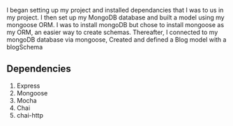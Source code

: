 I began setting up my project and installed dependancies that I was to us in my project.
I then set up my MongoDB database and built a model using my mongoose ORM. I was to install mongoDB but chose to install mongoose as my ORM, an easier way to create schemas.
Thereafter, I connected to my mongoDB database via mongoose, Created and defined a Blog model with a blogSchema

## Dependencies

1. Express
2. Mongoose
3. Mocha
4. Chai
5. chai-http
